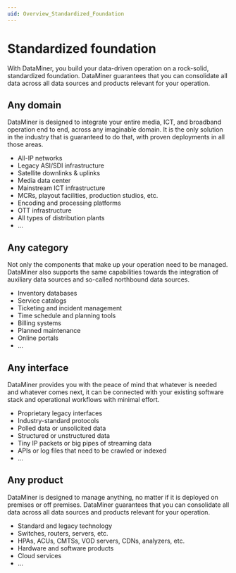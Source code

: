 ```yaml
---
uid: Overview_Standardized_Foundation
---
```


# Standardized foundation

With DataMiner, you build your data-driven operation on a rock-solid, standardized foundation. DataMiner guarantees that you can consolidate all data across all data sources and products relevant for your operation.

## Any domain

DataMiner is designed to integrate your entire media, ICT, and broadband operation end to end, across any imaginable domain. It is the only solution in the industry that is guaranteed to do that, with proven deployments in all those areas.

- All-IP networks
- Legacy ASI/SDI infrastructure
- Satellite downlinks & uplinks
- Media data center
- Mainstream ICT infrastructure
- MCRs, playout facilities, production studios, etc.
- Encoding and processing platforms
- OTT infrastructure
- All types of distribution plants
- ...

## Any category

Not only the components that make up your operation need to be managed. DataMiner also supports the same capabilities towards the integration of auxiliary data sources and so-called northbound data sources.

- Inventory databases
- Service catalogs
- Ticketing and incident management
- Time schedule and planning tools
- Billing systems
- Planned maintenance
- Online portals
- ...

## Any interface

DataMiner provides you with the peace of mind that whatever is needed and whatever comes next, it can be connected with your existing software stack and operational workflows with minimal effort.

- Proprietary legacy interfaces
- Industry-standard protocols
- Polled data or unsolicited data
- Structured or unstructured data
- Tiny IP packets or big pipes of streaming data
- APIs or log files that need to be crawled or indexed
- ...

## Any product

DataMiner is designed to manage anything, no matter if it is deployed on premises or off premises. DataMiner guarantees that you can consolidate all data across all data sources and products relevant for your operation.

- Standard and legacy technology
- Switches, routers, servers, etc.
- HPAs, ACUs, CMTSs, VOD servers, CDNs, analyzers, etc.
- Hardware and software products
- Cloud services
- ...
